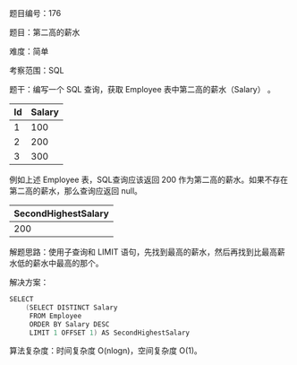 题目编号：176

题目：第二高的薪水

难度：简单

考察范围：SQL

题干：编写一个 SQL 查询，获取 Employee 表中第二高的薪水（Salary） 。

| Id | Salary |
|----|--------|
| 1  | 100    |
| 2  | 200    |
| 3  | 300    |

例如上述 Employee 表，SQL查询应该返回 200 作为第二高的薪水。如果不存在第二高的薪水，那么查询应返回 null。

| SecondHighestSalary |
|---------------------|
| 200                 |

解题思路：使用子查询和 LIMIT 语句，先找到最高的薪水，然后再找到比最高薪水低的薪水中最高的那个。

解决方案：

```java
SELECT 
    (SELECT DISTINCT Salary 
     FROM Employee 
     ORDER BY Salary DESC 
     LIMIT 1 OFFSET 1) AS SecondHighestSalary
```

算法复杂度：时间复杂度 O(nlogn)，空间复杂度 O(1)。